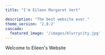 ```yaml
---
title: "I'm Eileen Margaret Vert"

description: "The best website ever."
theme_version: '2.8.2'
cascade:
  featured_image: '/images/blurrycity.jpg'
---
```

Welcome to Eileen's Website
